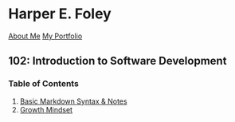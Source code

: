 # Harper E. Foley

[About Me](https://hfoley2013.github.io/reading-notes/bio)
[My Portfolio](https://github.com/hfoley2013)

## 102: Introduction to Software Development
### Table of Contents
1. [Basic Markdown Syntax & Notes](https://hfoley2013.github.io/reading-notes/markdown-notes)
2. [Growth Mindset](https://hfoley2013.github.io/reading-notes/growth-mindset)
